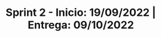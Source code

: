 <div align="center">
  <h1>Sprint 2 - Inicio: 19/09/2022 | Entrega: 09/10/2022</h1>
</div>

<br id="topo"> 

